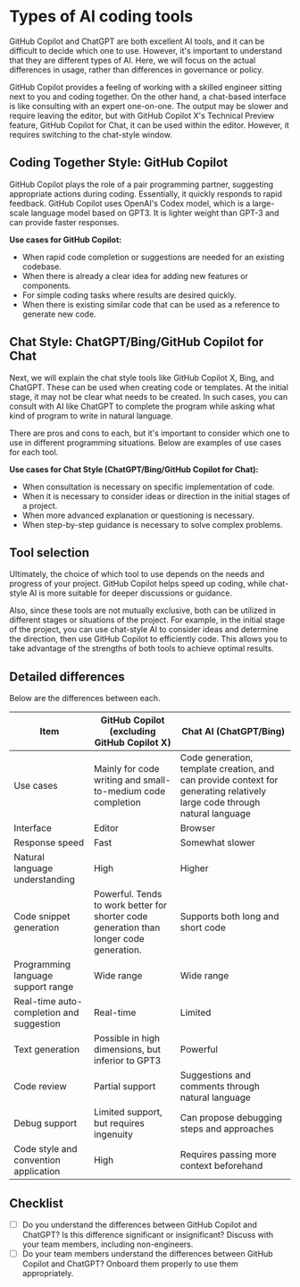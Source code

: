# Types of AI coding tools

GitHub Copilot and ChatGPT are both excellent AI tools, and it can be difficult to decide which one to use. However, it's important to understand that they are different types of AI. Here, we will focus on the actual differences in usage, rather than differences in governance or policy.

GitHub Copilot provides a feeling of working with a skilled engineer sitting next to you and coding together. On the other hand, a chat-based interface is like consulting with an expert one-on-one. The output may be slower and require leaving the editor, but with GitHub Copilot X's Technical Preview feature, GitHub Copilot for Chat, it can be used within the editor. However, it requires switching to the chat-style window.

## Coding Together Style: GitHub Copilot

GitHub Copilot plays the role of a pair programming partner, suggesting appropriate actions during coding. Essentially, it quickly responds to rapid feedback. GitHub Copilot uses OpenAI's Codex model, which is a large-scale language model based on GPT3. It is lighter weight than GPT-3 and can provide faster responses.

**Use cases for GitHub Copilot:**

- When rapid code completion or suggestions are needed for an existing codebase.
- When there is already a clear idea for adding new features or components.
- For simple coding tasks where results are desired quickly.
- When there is existing similar code that can be used as a reference to generate new code.

## Chat Style: ChatGPT/Bing/GitHub Copilot for Chat

Next, we will explain the chat style tools like GitHub Copilot X, Bing, and ChatGPT. These can be used when creating code or templates. At the initial stage, it may not be clear what needs to be created. In such cases, you can consult with AI like ChatGPT to complete the program while asking what kind of program to write in natural language.

There are pros and cons to each, but it's important to consider which one to use in different programming situations. Below are examples of use cases for each tool.

**Use cases for Chat Style (ChatGPT/Bing/GitHub Copilot for Chat):**

- When consultation is necessary on specific implementation of code.
- When it is necessary to consider ideas or direction in the initial stages of a project.
- When more advanced explanation or questioning is necessary.
- When step-by-step guidance is necessary to solve complex problems.

## Tool selection

Ultimately, the choice of which tool to use depends on the needs and progress of your project. GitHub Copilot helps speed up coding, while chat-style AI is more suitable for deeper discussions or guidance.

Also, since these tools are not mutually exclusive, both can be utilized in different stages or situations of the project. For example, in the initial stage of the project, you can use chat-style AI to consider ideas and determine the direction, then use GitHub Copilot to efficiently code. This allows you to take advantage of the strengths of both tools to achieve optimal results.

## Detailed differences

Below are the differences between each.

| Item | GitHub Copilot (excluding GitHub Copilot X) | Chat AI (ChatGPT/Bing) |
| --- | --- | --- |
| Use cases | Mainly for code writing and small-to-medium code completion | Code generation, template creation, and can provide context for generating relatively large code through natural language |
| Interface | Editor | Browser |
| Response speed | Fast | Somewhat slower |
| Natural language understanding | High | Higher |
| Code snippet generation | Powerful. Tends to work better for shorter code generation than longer code generation. | Supports both long and short code |
| Programming language support range | Wide range | Wide range |
| Real-time auto-completion and suggestion | Real-time | Limited |
| Text generation | Possible in high dimensions, but inferior to GPT3 | Powerful |
| Code review | Partial support | Suggestions and comments through natural language |
| Debug support | Limited support, but requires ingenuity | Can propose debugging steps and approaches |
| Code style and convention application | High | Requires passing more context beforehand |

## Checklist

- [ ] Do you understand the differences between GitHub Copilot and ChatGPT? Is this difference significant or insignificant? Discuss with your team members, including non-engineers.
- [ ] Do your team members understand the differences between GitHub Copilot and ChatGPT? Onboard them properly to use them appropriately.
